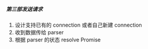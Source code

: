##### 第三部发送请求
1. 设计支持已有的 connection 或者自己新建 connection
2. 收到数据传给 parser
3. 根据 parser 的状态 resolve Promise
